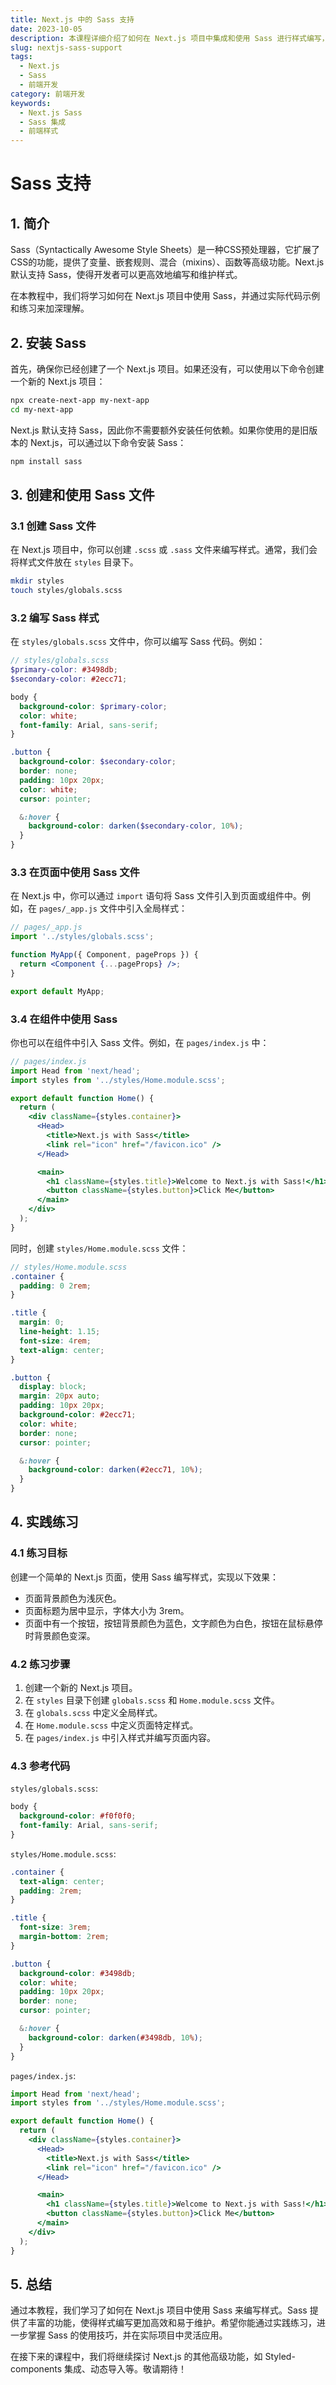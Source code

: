 ```yaml
---
title: Next.js 中的 Sass 支持
date: 2023-10-05
description: 本课程详细介绍了如何在 Next.js 项目中集成和使用 Sass 进行样式编写，提升开发效率和样式管理。
slug: nextjs-sass-support
tags:
  - Next.js
  - Sass
  - 前端开发
category: 前端开发
keywords:
  - Next.js Sass
  - Sass 集成
  - 前端样式
---
```


# Sass 支持

## 1. 简介

Sass（Syntactically Awesome Style Sheets）是一种CSS预处理器，它扩展了CSS的功能，提供了变量、嵌套规则、混合（mixins）、函数等高级功能。Next.js 默认支持 Sass，使得开发者可以更高效地编写和维护样式。

在本教程中，我们将学习如何在 Next.js 项目中使用 Sass，并通过实际代码示例和练习来加深理解。

## 2. 安装 Sass

首先，确保你已经创建了一个 Next.js 项目。如果还没有，可以使用以下命令创建一个新的 Next.js 项目：

```bash
npx create-next-app my-next-app
cd my-next-app
```

Next.js 默认支持 Sass，因此你不需要额外安装任何依赖。如果你使用的是旧版本的 Next.js，可以通过以下命令安装 Sass：

```bash
npm install sass
```

## 3. 创建和使用 Sass 文件

### 3.1 创建 Sass 文件

在 Next.js 项目中，你可以创建 `.scss` 或 `.sass` 文件来编写样式。通常，我们会将样式文件放在 `styles` 目录下。

```bash
mkdir styles
touch styles/globals.scss
```

### 3.2 编写 Sass 样式

在 `styles/globals.scss` 文件中，你可以编写 Sass 代码。例如：

```scss
// styles/globals.scss
$primary-color: #3498db;
$secondary-color: #2ecc71;

body {
  background-color: $primary-color;
  color: white;
  font-family: Arial, sans-serif;
}

.button {
  background-color: $secondary-color;
  border: none;
  padding: 10px 20px;
  color: white;
  cursor: pointer;

  &:hover {
    background-color: darken($secondary-color, 10%);
  }
}
```

### 3.3 在页面中使用 Sass 文件

在 Next.js 中，你可以通过 `import` 语句将 Sass 文件引入到页面或组件中。例如，在 `pages/_app.js` 文件中引入全局样式：

```jsx
// pages/_app.js
import '../styles/globals.scss';

function MyApp({ Component, pageProps }) {
  return <Component {...pageProps} />;
}

export default MyApp;
```

### 3.4 在组件中使用 Sass

你也可以在组件中引入 Sass 文件。例如，在 `pages/index.js` 中：

```jsx
// pages/index.js
import Head from 'next/head';
import styles from '../styles/Home.module.scss';

export default function Home() {
  return (
    <div className={styles.container}>
      <Head>
        <title>Next.js with Sass</title>
        <link rel="icon" href="/favicon.ico" />
      </Head>

      <main>
        <h1 className={styles.title}>Welcome to Next.js with Sass!</h1>
        <button className={styles.button}>Click Me</button>
      </main>
    </div>
  );
}
```

同时，创建 `styles/Home.module.scss` 文件：

```scss
// styles/Home.module.scss
.container {
  padding: 0 2rem;
}

.title {
  margin: 0;
  line-height: 1.15;
  font-size: 4rem;
  text-align: center;
}

.button {
  display: block;
  margin: 20px auto;
  padding: 10px 20px;
  background-color: #2ecc71;
  color: white;
  border: none;
  cursor: pointer;

  &:hover {
    background-color: darken(#2ecc71, 10%);
  }
}
```

## 4. 实践练习

### 4.1 练习目标

创建一个简单的 Next.js 页面，使用 Sass 编写样式，实现以下效果：

- 页面背景颜色为浅灰色。
- 页面标题为居中显示，字体大小为 3rem。
- 页面中有一个按钮，按钮背景颜色为蓝色，文字颜色为白色，按钮在鼠标悬停时背景颜色变深。

### 4.2 练习步骤

1. 创建一个新的 Next.js 项目。
2. 在 `styles` 目录下创建 `globals.scss` 和 `Home.module.scss` 文件。
3. 在 `globals.scss` 中定义全局样式。
4. 在 `Home.module.scss` 中定义页面特定样式。
5. 在 `pages/index.js` 中引入样式并编写页面内容。

### 4.3 参考代码

`styles/globals.scss`:

```scss
body {
  background-color: #f0f0f0;
  font-family: Arial, sans-serif;
}
```

`styles/Home.module.scss`:

```scss
.container {
  text-align: center;
  padding: 2rem;
}

.title {
  font-size: 3rem;
  margin-bottom: 2rem;
}

.button {
  background-color: #3498db;
  color: white;
  padding: 10px 20px;
  border: none;
  cursor: pointer;

  &:hover {
    background-color: darken(#3498db, 10%);
  }
}
```

`pages/index.js`:

```jsx
import Head from 'next/head';
import styles from '../styles/Home.module.scss';

export default function Home() {
  return (
    <div className={styles.container}>
      <Head>
        <title>Next.js with Sass</title>
        <link rel="icon" href="/favicon.ico" />
      </Head>

      <main>
        <h1 className={styles.title}>Welcome to Next.js with Sass!</h1>
        <button className={styles.button}>Click Me</button>
      </main>
    </div>
  );
}
```

## 5. 总结

通过本教程，我们学习了如何在 Next.js 项目中使用 Sass 来编写样式。Sass 提供了丰富的功能，使得样式编写更加高效和易于维护。希望你能通过实践练习，进一步掌握 Sass 的使用技巧，并在实际项目中灵活应用。

在接下来的课程中，我们将继续探讨 Next.js 的其他高级功能，如 Styled-components 集成、动态导入等。敬请期待！